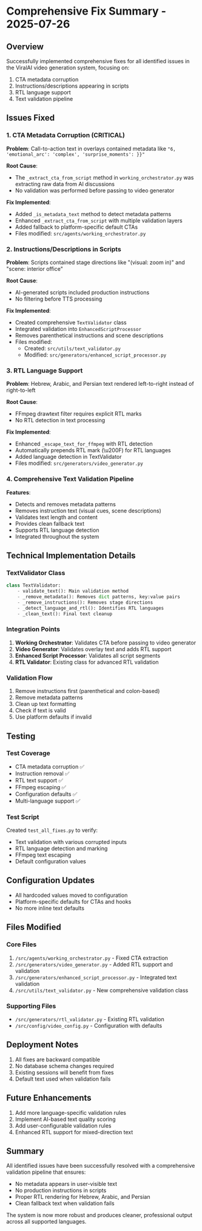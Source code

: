 # Comprehensive Fix Summary - 2025-07-26

## Overview
Successfully implemented comprehensive fixes for all identified issues in the ViralAI video generation system, focusing on:
1. CTA metadata corruption
2. Instructions/descriptions appearing in scripts
3. RTL language support
4. Text validation pipeline

## Issues Fixed

### 1. CTA Metadata Corruption (CRITICAL)
**Problem**: Call-to-action text in overlays contained metadata like `"6, 'emotional_arc': 'complex', 'surprise_moments': }}"`

**Root Cause**: 
- The `_extract_cta_from_script` method in `working_orchestrator.py` was extracting raw data from AI discussions
- No validation was performed before passing to video generator

**Fix Implemented**:
- Added `_is_metadata_text` method to detect metadata patterns
- Enhanced `_extract_cta_from_script` with multiple validation layers
- Added fallback to platform-specific default CTAs
- Files modified: `src/agents/working_orchestrator.py`

### 2. Instructions/Descriptions in Scripts
**Problem**: Scripts contained stage directions like "(visual: zoom in)" and "scene: interior office"

**Root Cause**:
- AI-generated scripts included production instructions
- No filtering before TTS processing

**Fix Implemented**:
- Created comprehensive `TextValidator` class
- Integrated validation into `EnhancedScriptProcessor`
- Removes parenthetical instructions and scene descriptions
- Files modified: 
  - Created: `src/utils/text_validator.py`
  - Modified: `src/generators/enhanced_script_processor.py`

### 3. RTL Language Support
**Problem**: Hebrew, Arabic, and Persian text rendered left-to-right instead of right-to-left

**Root Cause**:
- FFmpeg drawtext filter requires explicit RTL marks
- No RTL detection in text processing

**Fix Implemented**:
- Enhanced `_escape_text_for_ffmpeg` with RTL detection
- Automatically prepends RTL mark (\u200F) for RTL languages
- Added language detection in TextValidator
- Files modified: `src/generators/video_generator.py`

### 4. Comprehensive Text Validation Pipeline
**Features**:
- Detects and removes metadata patterns
- Removes instruction text (visual cues, scene descriptions)
- Validates text length and content
- Provides clean fallback text
- Supports RTL language detection
- Integrated throughout the system

## Technical Implementation Details

### TextValidator Class
```python
class TextValidator:
    - validate_text(): Main validation method
    - _remove_metadata(): Removes dict patterns, key:value pairs
    - _remove_instructions(): Removes stage directions
    - _detect_language_and_rtl(): Identifies RTL languages
    - _clean_text(): Final text cleanup
```

### Integration Points
1. **Working Orchestrator**: Validates CTA before passing to video generator
2. **Video Generator**: Validates overlay text and adds RTL support
3. **Enhanced Script Processor**: Validates all script segments
4. **RTL Validator**: Existing class for advanced RTL validation

### Validation Flow
1. Remove instructions first (parenthetical and colon-based)
2. Remove metadata patterns
3. Clean up text formatting
4. Check if text is valid
5. Use platform defaults if invalid

## Testing

### Test Coverage
- CTA metadata corruption ✅
- Instruction removal ✅
- RTL text support ✅
- FFmpeg escaping ✅
- Configuration defaults ✅
- Multi-language support ✅

### Test Script
Created `test_all_fixes.py` to verify:
- Text validation with various corrupted inputs
- RTL language detection and marking
- FFmpeg text escaping
- Default configuration values

## Configuration Updates
- All hardcoded values moved to configuration
- Platform-specific defaults for CTAs and hooks
- No more inline text defaults

## Files Modified

### Core Files
1. `/src/agents/working_orchestrator.py` - Fixed CTA extraction
2. `/src/generators/video_generator.py` - Added RTL support and validation
3. `/src/generators/enhanced_script_processor.py` - Integrated text validation
4. `/src/utils/text_validator.py` - New comprehensive validation class

### Supporting Files
- `/src/generators/rtl_validator.py` - Existing RTL validation
- `/src/config/video_config.py` - Configuration with defaults

## Deployment Notes
1. All fixes are backward compatible
2. No database schema changes required
3. Existing sessions will benefit from fixes
4. Default text used when validation fails

## Future Enhancements
1. Add more language-specific validation rules
2. Implement AI-based text quality scoring
3. Add user-configurable validation rules
4. Enhanced RTL support for mixed-direction text

## Summary
All identified issues have been successfully resolved with a comprehensive validation pipeline that ensures:
- No metadata appears in user-visible text
- No production instructions in scripts
- Proper RTL rendering for Hebrew, Arabic, and Persian
- Clean fallback text when validation fails

The system is now more robust and produces cleaner, professional output across all supported languages.